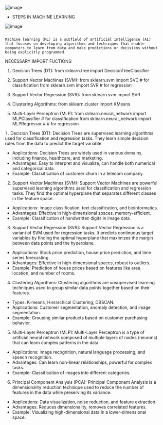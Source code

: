                                                                                                                                                         
![image](https://github.com/Rojakaruppaiyan/ARTIFICIAL-INTELLIGENCE/assets/171793481/7a0ba1f1-4d9d-4178-8c3c-0fdde41d956f)

* STEPS IN MACHINE LEARNING
                                                                                                                                                         
 ![image](https://github.com/Rojakaruppaiyan/ARTIFICIAL-INTELLIGENCE/assets/171793481/2da029d6-7f22-46ae-be2b-3591c85dabc9)
                                                                                                                                                        
                                                                                                                                                                                            Machine learning (ML) is a subfield of artificial intelligence (AI) that focuses on developing algorithms and techniques that enable computers to learn from data and make predictions or decisions without being explicitly programmed.
NECESSARY IMPORT FUCTIONS:
1. Decision Trees (DT):
   from sklearn.tree import DecisionTreeClassifier

2. Support Vector Machines (SVM):
   from sklearn.svm import SVC  # for classification
   from sklearn.svm import SVR  # for regression

3. Support Vector Regression (SVR):
   from sklearn.svm import SVR

4. Clustering Algorithms:
  from sklearn.cluster import KMeans

6. Multi-Layer Perceptron (MLP):
  from sklearn.neural_network import MLPClassifier  # for classification
  from sklearn.neural_network import MLPRegressor  #  # for regression

1 . Decision Trees (DT):
Decision Trees are supervised learning algorithms used for classification and regression tasks. They learn simple decision rules from the data to predict the target variable.

* Applications: Decision Trees are widely used in various domains, including finance, healthcare, and marketing.
* Advantages: Easy to interpret and visualize, can handle both numerical and categorical data.
* Example: Classification of customer churn in a telecom company.

2. Support Vector Machines (SVM):
Support Vector Machines are powerful supervised learning algorithms used for classification and regression tasks. They find the optimal hyperplane that separates different classes in the feature space.

* Applications: Image classification, text classification, and bioinformatics.
* Advantages: Effective in high-dimensional spaces, memory-efficient.
* Example: Classification of handwritten digits in image data.

3. Support Vector Regression (SVR):
Support Vector Regression is a variant of SVM used for regression tasks. It predicts continuous target variables by finding the optimal hyperplane that maximizes the margin between data points and the hyperplane.

 * Applications: Stock price prediction, house price prediction, and time series forecasting.
 * Advantages: Effective in high-dimensional spaces, robust to outliers.
 * Example: Prediction of house prices based on features like area, location, and number of rooms.

4. Clustering Algorithms:
Clustering algorithms are unsupervised learning techniques used to group similar data points together based on their features.
  * Types: K-means, Hierarchical Clustering, DBSCAN.
  * Applications: Customer segmentation, anomaly detection, and image segmentation.
 * Example: Grouping similar products based on customer purchasing behavior.

5. Multi-Layer Perceptron (MLP):
Multi-Layer Perceptron is a type of artificial neural network composed of multiple layers of nodes (neurons) that can learn complex patterns in the data.

* Applications: Image recognition, natural language processing, and speech recognition.
* Advantages: Can learn non-linear relationships, powerful for complex tasks.
* Example: Classification of images into different categories.

6. Principal Component Analysis (PCA):
Principal Component Analysis is a dimensionality reduction technique used to reduce the number of features in the data while preserving its variance.

* Applications: Data visualization, noise reduction, and feature extraction.
* Advantages: Reduces dimensionality, removes correlated features.
* Example: Visualizing high-dimensional data in a lower-dimensional space.
